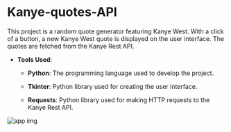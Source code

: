 # Kanye-quotes-API

This project is a random quote generator featuring Kanye West. With a click of a button, a new Kanye West quote is displayed on the user interface. The quotes are fetched from the Kanye Rest API.


- **Tools Used**:
  - **Python**: The programming language used to develop the project.

  - **Tkinter**: Python library used for creating the user interface.

  - **Requests**: Python library used for making HTTP requests to the Kanye Rest API.


![app img](https://github.com/bardack134/Kanye-quotes-API/assets/142977989/9e493b95-9495-46c4-baad-dbb62466a3a9)

